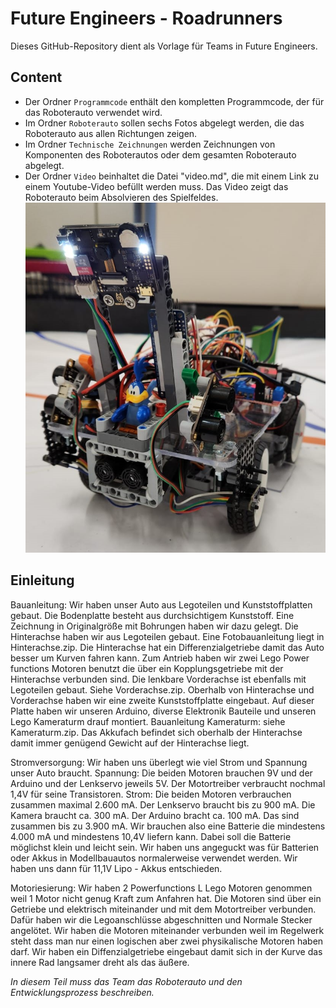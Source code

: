 Future Engineers - Roadrunners
====

Dieses GitHub-Repository dient als Vorlage für Teams in Future Engineers.

## Content

* Der Ordner `Programmcode` enthält den kompletten Programmcode, der für das Roboterauto verwendet wird.
* Im Ordner `Roboterauto` sollen sechs Fotos abgelegt werden, die das Roboterauto aus allen Richtungen zeigen.
* Im Ordner `Technische Zeichnungen` werden Zeichnungen von Komponenten des Roboterautos oder dem gesamten Roboterauto abgelegt.
* Der Ordner `Video` beinhaltet die Datei "video.md", die mit einem Link zu einem Youtube-Video befüllt werden muss. Das Video zeigt das Roboterauto beim Absolvieren des Spielfeldes.
![](Titelbild_Roadrunners.jpg)

## Einleitung
Bauanleitung:
Wir haben unser Auto aus Legoteilen und Kunststoffplatten gebaut.
Die Bodenplatte besteht aus durchsichtigem Kunststoff. Eine Zeichnung in Originalgröße mit Bohrungen haben wir dazu gelegt. 
Die Hinterachse haben wir aus Legoteilen gebaut. Eine Fotobauanleitung liegt in Hinterachse.zip.
Die Hinterachse hat ein Differenzialgetriebe damit das Auto besser um Kurven fahren kann. Zum Antrieb haben wir zwei Lego Power functions Motoren benutzt die über ein Kopplungsgetriebe mit der Hinterachse verbunden sind.
Die lenkbare Vorderachse ist ebenfalls mit Legoteilen gebaut. Siehe Vorderachse.zip.
Oberhalb von Hinterachse und Vorderachse haben wir eine zweite Kunststoffplatte eingebaut. Auf dieser Platte haben wir unseren Arduino, diverse Elektronik Bauteile und unseren Lego Kameraturm drauf montiert.
Bauanleitung Kameraturm: siehe Kameraturm.zip.
Das Akkufach befindet sich oberhalb der Hinterachse damit immer genügend Gewicht auf der Hinterachse liegt.

Stromversorgung:
Wir haben uns überlegt wie viel Strom und Spannung unser Auto braucht.
Spannung:
Die beiden Motoren brauchen 9V und der Arduino und der Lenkservo jeweils 5V. Der Motortreiber verbraucht nochmal 1,4V für seine Transistoren.
Strom:
Die beiden Motoren verbrauchen zusammen maximal 2.600 mA.
Der Lenkservo braucht bis zu 900 mA.
Die Kamera braucht  ca. 300 mA.
Der Arduino bracht ca. 100 mA.
Das sind zusammen bis zu 3.900 mA.
Wir brauchen also eine Batterie die mindestens 4.000 mA und mindestens 10,4V liefern kann. Dabei soll die Batterie möglichst klein und leicht sein.
Wir haben uns angeguckt was für Batterien oder Akkus in Modellbauautos normalerweise verwendet werden. Wir haben uns dann für 11,1V Lipo - Akkus entschieden.

Motoriesierung: 
Wir haben 2 Powerfunctions L Lego Motoren genommen weil 1 Motor nicht genug Kraft zum Anfahren hat.
Die Motoren sind über ein Getriebe und elektrisch miteinander und mit dem Motortreiber verbunden. Dafür haben wir die Legoanschlüsse abgeschnitten und Normale Stecker angelötet. Wir haben die Motoren miteinander verbunden weil im Regelwerk steht dass man nur einen
logischen aber zwei physikalische Motoren haben darf.
Wir haben ein Diffenzialgetriebe eingebaut damit sich in der Kurve das innere Rad langsamer dreht als das äußere.





_In diesem Teil muss das Team das Roboterauto und den Entwicklungsprozess beschreiben._
